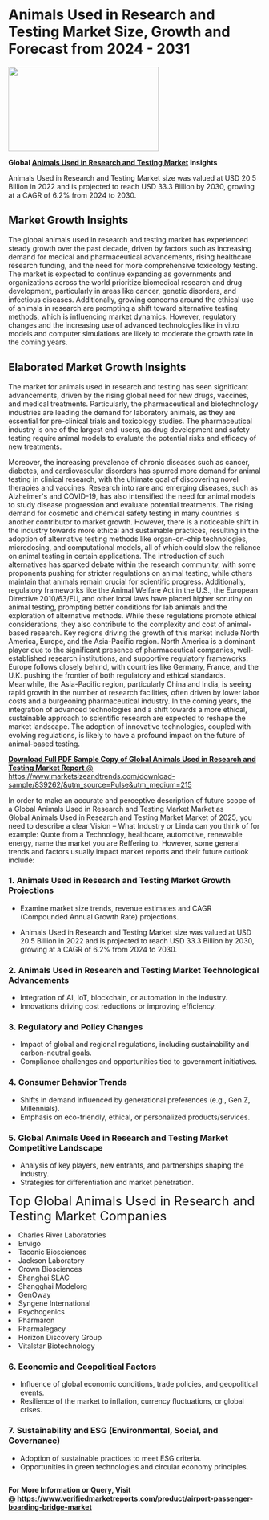<H1>Animals Used in Research and Testing Market Size, Growth and Forecast from 2024 - 2031</H1><img class="aligncenter size-medium wp-image-584254" src="https://thirdeyenews.in/wp-content/uploads/2024/09/Global-Market-Research-300x168.jpeg" alt="" width="300" height="168" /><p><strong>Global&nbsp;<a href="https://www.marketsizeandtrends.com/download-sample/839262/&amp;utm_source=Pulse&amp;utm_medium=215">Animals Used in Research and Testing Market</a> Insights</strong></p><p>Animals Used in Research and Testing Market size was valued at USD 20.5 Billion in 2022 and is projected to reach USD 33.3 Billion by 2030, growing at a CAGR of 6.2% from 2024 to 2030.</p><p><h2>Market Growth Insights</h2> <p>The global animals used in research and testing market has experienced steady growth over the past decade, driven by factors such as increasing demand for medical and pharmaceutical advancements, rising healthcare research funding, and the need for more comprehensive toxicology testing. The market is expected to continue expanding as governments and organizations across the world prioritize biomedical research and drug development, particularly in areas like cancer, genetic disorders, and infectious diseases. Additionally, growing concerns around the ethical use of animals in research are prompting a shift toward alternative testing methods, which is influencing market dynamics. However, regulatory changes and the increasing use of advanced technologies like in vitro models and computer simulations are likely to moderate the growth rate in the coming years.</p> <p><a href="#"></a></p> <h2>Elaborated Market Growth Insights</h2> <p>The market for animals used in research and testing has seen significant advancements, driven by the rising global need for new drugs, vaccines, and medical treatments. Particularly, the pharmaceutical and biotechnology industries are leading the demand for laboratory animals, as they are essential for pre-clinical trials and toxicology studies. The pharmaceutical industry is one of the largest end-users, as drug development and safety testing require animal models to evaluate the potential risks and efficacy of new treatments.</p> <p>Moreover, the increasing prevalence of chronic diseases such as cancer, diabetes, and cardiovascular disorders has spurred more demand for animal testing in clinical research, with the ultimate goal of discovering novel therapies and vaccines. Research into rare and emerging diseases, such as Alzheimer's and COVID-19, has also intensified the need for animal models to study disease progression and evaluate potential treatments. The rising demand for cosmetic and chemical safety testing in many countries is another contributor to market growth. However, there is a noticeable shift in the industry towards more ethical and sustainable practices, resulting in the adoption of alternative testing methods like organ-on-chip technologies, microdosing, and computational models, all of which could slow the reliance on animal testing in certain applications. The introduction of such alternatives has sparked debate within the research community, with some proponents pushing for stricter regulations on animal testing, while others maintain that animals remain crucial for scientific progress. Additionally, regulatory frameworks like the Animal Welfare Act in the U.S., the European Directive 2010/63/EU, and other local laws have placed higher scrutiny on animal testing, prompting better conditions for lab animals and the exploration of alternative methods. While these regulations promote ethical considerations, they also contribute to the complexity and cost of animal-based research. Key regions driving the growth of this market include North America, Europe, and the Asia-Pacific region. North America is a dominant player due to the significant presence of pharmaceutical companies, well-established research institutions, and supportive regulatory frameworks. Europe follows closely behind, with countries like Germany, France, and the U.K. pushing the frontier of both regulatory and ethical standards. Meanwhile, the Asia-Pacific region, particularly China and India, is seeing rapid growth in the number of research facilities, often driven by lower labor costs and a burgeoning pharmaceutical industry. In the coming years, the integration of advanced technologies and a shift towards a more ethical, sustainable approach to scientific research are expected to reshape the market landscape. The adoption of innovative technologies, coupled with evolving regulations, is likely to have a profound impact on the future of animal-based testing. <p><a href="#"></p><p><span class=""><strong>Download Full PDF Sample Copy of Global Animals Used in Research and Testing Market Report</strong> @ <a href="https://www.marketsizeandtrends.com/download-sample/839262/&amp;utm_source=Pulse&amp;utm_medium=215" target="_blank">https://www.marketsizeandtrends.com/download-sample/839262/&amp;utm_source=Pulse&amp;utm_medium=215</a></span></p><p>In order to make an accurate and perceptive description of future scope of a Global&nbsp;Animals Used in Research and Testing Market Market as Global&nbsp;Animals Used in Research and Testing Market Market of 2025, you need to describe a clear Vision &ndash; What Industry or Linda can you think of for example: Quote from a Technology, healthcare, automotive, renewable energy, name the market you are Reffering to. However, some general trends and factors usually impact market reports and their future outlook include:</p><h3>1.&nbsp;<strong>Animals Used in Research and Testing Market Growth Projections</strong></h3><ul><li>Examine market size trends, revenue estimates and CAGR (Compounded Annual Growth Rate) projections.</li><li><p>Animals Used in Research and Testing Market size was valued at USD 20.5 Billion in 2022 and is projected to reach USD 33.3 Billion by 2030, growing at a CAGR of 6.2% from 2024 to 2030.</p></li></ul><h3>2.&nbsp;<strong>Animals Used in Research and Testing Market Technological Advancements</strong></h3><ul><li>Integration of AI, IoT, blockchain, or automation in the industry.</li><li>Innovations driving cost reductions or improving efficiency.</li></ul><h3>3.&nbsp;<strong>Regulatory and Policy Changes</strong></h3><ul><li>Impact of global and regional regulations, including sustainability and carbon-neutral goals.</li><li>Compliance challenges and opportunities tied to government initiatives.</li></ul><h3>4.&nbsp;<strong>Consumer Behavior Trends</strong></h3><ul><li>Shifts in demand influenced by generational preferences (e.g., Gen Z, Millennials).</li><li>Emphasis on eco-friendly, ethical, or personalized products/services.</li></ul><h3>5.&nbsp;<strong>Global Animals Used in Research and Testing Market Competitive Landscape</strong></h3><ul><li>Analysis of key players, new entrants, and partnerships shaping the industry.</li><li>Strategies for differentiation and market penetration.</li></ul><p data-pm-slice="1 1 []"><span style="color: inherit; font-family: inherit; font-size: 25px;">Top Global Animals Used in Research and Testing Market Companies</span></p><div class="" data-test-id=""><p><li>Charles River Laboratories</li><li> Envigo</li><li> Taconic Biosciences</li><li> Jackson Laboratory</li><li> Crown Biosciences</li><li> Shanghai SLAC</li><li> Shangghai Modelorg</li><li> GenOway</li><li> Syngene International</li><li> Psychogenics</li><li> Pharmaron</li><li> Pharmalegacy</li><li> Horizon Discovery Group</li><li> Vitalstar Biotechnology</li></p></div><h3>6.&nbsp;<strong>Economic and Geopolitical Factors</strong></h3><ul><li>Influence of global economic conditions, trade policies, and geopolitical events.</li><li>Resilience of the market to inflation, currency fluctuations, or global crises.</li></ul><h3>7.&nbsp;<strong>Sustainability and ESG (Environmental, Social, and Governance)</strong></h3><ul><li>Adoption of sustainable practices to meet ESG criteria.</li><li>Opportunities in green technologies and circular economy principles.</li></ul><h2><strong style="font-size: 14px;">For More Information or Query, Visit @&nbsp;</strong><a style="background-color: #ffffff; font-size: 14px;" href="https://www.marketsizeandtrends.com/report/animals-used-in-research-and-testing-market/" target="_blank">https://www.verifiedmarketreports.com/product/airport-passenger-boarding-bridge-market</a></h2>
